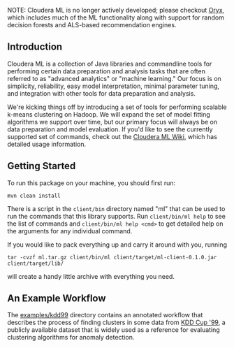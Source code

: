 NOTE: Cloudera ML is no longer actively developed; please checkout [Oryx](https://github.com/cloudera/oryx),
which includes much of the ML functionality along with support for random decision forests and ALS-based
recommendation engines.

Introduction
------------
Cloudera ML is a collection of Java libraries and commandline tools for performing certain data preparation
and analysis tasks that are often referred to as "advanced analytics" or "machine learning." Our focus is
on simplicity, reliability, easy model interpretation, minimal parameter tuning, and integration with other
tools for data preparation and analysis.

We're kicking things off by introducing a set of tools for performing scalable k-means clustering on
Hadoop. We will expand the set of model fitting algorithms we support over time, but our primary focus will
always be on data preparation and model evaluation. If you'd like to see the currently supported set of commands,
check out the [Cloudera ML Wiki](https://github.com/cloudera/ml/wiki), which has detailed usage information.

Getting Started
---------------
To run this package on your machine, you should first run:

	mvn clean install

There is a script in the `client/bin` directory named "ml" that can be used to run the commands
that this library supports. Run `client/bin/ml help` to see the list of commands and
`client/bin/ml help <cmd>` to get detailed help on the arguments for any individual command.

If you would like to pack everything up and carry it around with you, running

	tar -cvzf ml.tar.gz client/bin/ml client/target/ml-client-0.1.0.jar client/target/lib/

will create a handy little archive with everything you need.

An Example Workflow
-------------------
The [examples/kdd99](https://github.com/cloudera/ml/tree/master/examples/kdd99) directory contains an annotated
workflow that describes the process of finding clusters in some data from
[KDD Cup '99](http://kdd.ics.uci.edu/databases/kddcup99/kddcup99.html), a publicly available
dataset that is widely used as a reference for evaluating clustering algorithms for anomaly detection.

